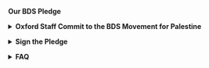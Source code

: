 
**Our BDS Pledge**

<p><details><summary><strong><a>Oxford Staff Commit to the BDS Movement for Palestine</a></strong></summary>
  
1. Disclose University-wide Assets
2. Divest University-wide Assets 
3. Overhaul Investment Policy
4. Boycott Institutional Relationships
5. Drop Barclays 
6. Rebuild and Reinvest
   
We share these demands with the student-led [Oxford Action for Palestine (OA4P) Solidarity Encampment](https://linktr.ee/oxact4pal). The Primer on our demands to the University of Oxford can be found here: [https://oxfordbds.github.io/data/primer.pdf](https://oxfordbds.github.io/data/primer.pdf)


In November, 2024 - the ICJP lodged a formal complaint with the Charity Commission against one of Oxford’s Colleges for holding over £1 million in investments in illegal Israeli settlements. If you discover that a particular college at Oxford University has investments which may violate their ethical obligations, feel free to send in a complaint to the Charity Commission.


Don’t know if your college has egregious investments? Reach out to the BDS Research Coalition (bds.coalition.oxford@proton.me) to collaborate on further FOI requests to find out.


</details></p>


<p><details><summary><strong><a>Sign the Pledge</a></strong></summary><p>


[Link to pledge](https://oxfordbds.github.io/data/primer.pdf)


</p></details></p>


<p><details><summary><strong><a>FAQ</a></strong></summary>


  
<p><details><summary><strong><a>Question 1</a></strong></summary><p>


>- some text


</p></details></p>

<p><details><summary><strong><a>Question 2</a></strong></summary><p>


- `some text`


</p></details></p>

<p><details><summary><strong><a>Question 3</a></strong></summary><p>


 - some text


</p></details></p>

<p><details><summary><strong><a>Question 4</a></strong></summary><p>


 - some text


</p></details></p>


</details></p>


